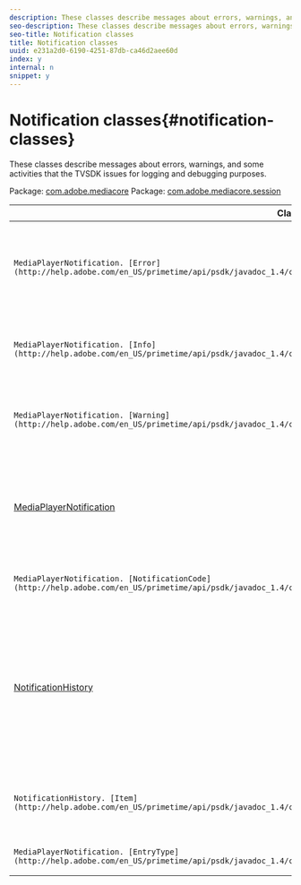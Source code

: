```yaml
---
description: These classes describe messages about errors, warnings, and some activities that the TVSDK issues for logging and debugging purposes.
seo-description: These classes describe messages about errors, warnings, and some activities that the TVSDK issues for logging and debugging purposes.
seo-title: Notification classes
title: Notification classes
uuid: e231a2d0-6190-4251-87db-ca46d2aee60d
index: y
internal: n
snippet: y
---
```


# Notification classes{#notification-classes}

These classes describe messages about errors, warnings, and some activities that the TVSDK issues for logging and debugging purposes.

 Package: [com.adobe.mediacore](http://help.adobe.com/en_US/primetime/api/psdk/javadoc_1.4/com/adobe/mediacore/package-summary.html)  Package: [com.adobe.mediacore.session](http://help.adobe.com/en_US/primetime/api/psdk/javadoc_1.4/com/adobe/mediacore/session/package-summary.html) 

|  Class name  | Description  |
|---|---|
| `MediaPlayerNotification. [Error](http://help.adobe.com/en_US/primetime/api/psdk/javadoc_1.4/com/adobe/mediacore/MediaPlayerNotification.Error.html)` |Class that describes the notification for an error that causes the player to stop playback. This is a [MediaPlayerNotification](http://help.adobe.com/en_US/primetime/api/psdk/javadoc_1.4/com/adobe/mediacore/MediaPlayerNotification.html) of notification type ERROR.  |
| `MediaPlayerNotification. [Info](http://help.adobe.com/en_US/primetime/api/psdk/javadoc_1.4/com/adobe/mediacore/MediaPlayerNotification.Info.html)`  |Class that describes an informational notification. This is a [MediaPlayerNotification](http://help.adobe.com/en_US/primetime/api/psdk/javadoc_1.4/com/adobe/mediacore/MediaPlayerNotification.html) of notification type INFO. |
| `MediaPlayerNotification. [Warning](http://help.adobe.com/en_US/primetime/api/psdk/javadoc_1.4/com/adobe/mediacore/MediaPlayerNotification.Warning.html)`  |Class that describes a warning notification. This is a [MediaPlayerNotification](http://help.adobe.com/en_US/primetime/api/psdk/javadoc_1.4/com/adobe/mediacore/MediaPlayerNotification.html) of notification type WARNING.  |
| [MediaPlayerNotification](http://help.adobe.com/en_US/primetime/api/psdk/javadoc_1.4/com/adobe/mediacore/MediaPlayerNotification.html)  |Class that provides informational messages, warnings, and errors. Encapsulates the object representation of a single notification event within [NotificationHistory](http://help.adobe.com/en_US/primetime/api/psdk/javadoc_1.4/com/adobe/mediacore/session/NotificationHistory.html).  |
| `MediaPlayerNotification. [NotificationCode](http://help.adobe.com/en_US/primetime/api/psdk/javadoc_1.4/com/adobe/mediacore/MediaPlayerNotification.NotificationCode.html)`  | Returns the description associated with the provided notification code.  |
| [NotificationHistory](http://help.adobe.com/en_US/primetime/api/psdk/javadoc_1.4/com/adobe/mediacore/session/NotificationHistory.html)  |Class that stores a log of notification objects. A circular list of [NotificationHistory.Item](http://help.adobe.com/en_US/primetime/api/psdk/javadoc_1.4/com/adobe/mediacore/session/NotificationHistory.Item.html) objects that provides access to a notification events history list. That is, it maintains a list of elements, each element containing a separate instance of the [MediaPlayerNotification](http://help.adobe.com/en_US/primetime/api/psdk/javadoc_1.4/com/adobe/mediacore/MediaPlayerNotification.html) class. (In [session](http://help.adobe.com/en_US/primetime/api/psdk/javadoc_1.4/com/adobe/mediacore/session/package-summary.html) package.)  |
| `NotificationHistory. [Item](http://help.adobe.com/en_US/primetime/api/psdk/javadoc_1.4/com/adobe/mediacore/session/NotificationHistory.Item.html)`  |Class that defines an entry in the circular list in [NotificationHistory](http://help.adobe.com/en_US/primetime/api/psdk/javadoc_1.4/com/adobe/mediacore/session/NotificationHistory.html) and holds the notification and its timestamp.  |
| `MediaPlayerNotification. [EntryType](http://help.adobe.com/en_US/primetime/api/psdk/javadoc_1.4/com/adobe/mediacore/MediaPlayerNotification.EntryType.html)`  | Class that contains the supported notifications types.  |

